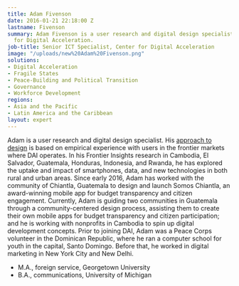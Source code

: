 ```yaml
---
title: Adam Fivenson
date: 2016-01-21 22:18:00 Z
lastname: Fivenson
summary: Adam Fivenson is a user research and digital design specialist at DAI’s Center
  for Digital Acceleration.
job-title: Senior ICT Specialist, Center for Digital Acceleration
image: "/uploads/new%20Adam%20Fivenson.png"
solutions:
- Digital Acceleration
- Fragile States
- Peace-Building and Political Transition
- Governance
- Workforce Development
regions:
- Asia and the Pacific
- Latin America and the Caribbean
layout: expert
---
```


Adam is a user research and digital design specialist. His [approach to design](https://www.thisishcd.com/episodes/24-adam-fiveson-using-a-human-centered-design-approach-to-design-foreign-aid-programs/) is based on empirical experience with users in the frontier markets where DAI operates. In his Frontier Insights research in Cambodia, El Salvador, Guatemala, Honduras, Indonesia, and Rwanda, he has explored the uptake and impact of smartphones, data, and new technologies in both rural and urban areas. Since early 2016, Adam has worked with the community of Chiantla, Guatemala to design and launch Somos Chiantla, an award-winning mobile app for budget transparency and citizen engagement. Currently, Adam is guiding two communities in Guatemala through a community-centered design process, assisting them to create their own mobile apps for budget transparency and citizen participation; and he is working with nonprofits in Cambodia to spin up digital development concepts. Prior to joining DAI, Adam was a Peace Corps volunteer in the Dominican Republic, where he ran a computer school for youth in the capital, Santo Domingo. Before that, he worked in digital marketing in New York City and New Delhi. 

* M.A., foreign service, Georgetown University
* B.A., communications, University of Michigan